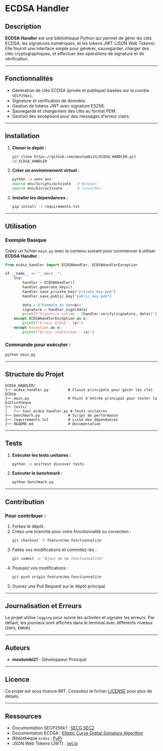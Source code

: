 # ECDSA Handler

## Description

**ECDSA Handler** est une bibliothèque Python qui permet de gérer les clés ECDSA, les signatures numériques, et les tokens JWT (JSON Web Tokens). Elle fournit une interface simple pour générer, sauvegarder, charger des clés cryptographiques, et effectuer des opérations de signature et de vérification.

---

## Fonctionnalités

- Génération de clés ECDSA (privée et publique) basées sur la courbe `SECP256k1`.
- Signature et vérification de données.
- Gestion de tokens JWT avec signature ES256.
- Sauvegarde et chargement des clés au format PEM.
- Gestion des exceptions pour des messages d'erreur clairs.

---

## Installation

1. **Cloner le dépôt :**

   ```bash
   git clone https://github.com/moutombi21/ECDSA_HANDLER.git
   cd ECDSA_HANDLER
   ```

2. **Créer un environnement virtuel :**

   ```bash
   python -m venv env
   source env/Scripts/activate   # Windows
   source env/bin/activate       # Linux/Mac
   ```

3. **Installer les dépendances :**

   ```bash
   pip install -r requirements.txt
   ```

---

## Utilisation

### Exemple Basique

Créez un fichier `main.py` avec le contenu suivant pour commencer à utiliser **ECDSA Handler** :

```python
from ecdsa_handler import ECDSAHandler, ECDSAHandlerException

if __name__ == "__main__":
    try:
        handler = ECDSAHandler()
        handler.generate_keys()
        handler.save_private_key("private_key.pem")
        handler.save_public_key("public_key.pem")

        data = b"Exemple de données"
        signature = handler.sign(data)
        print(f"Signature valide : {handler.verify(signature, data)}")
    except ECDSAHandlerException as e:
        print(f"Erreur ECDSA : {e}")
    except Exception as e:
        print(f"Erreur inattendue : {e}")
```

### Commande pour exécuter :

```bash
python main.py
```

---

## Structure du Projet

```
ECDSA_HANDLER/
├── ecdsa_handler.py         # Classe principale pour gérer les clés ECDSA
├── main.py                  # Point d'entrée principal pour tester la bibliothèque
├── tests/
│   └── test_ecdsa_handler.py # Tests unitaires
├── benchmark.py             # Script de performance
├── requirements.txt         # Liste des dépendances
├── README.md                # Documentation
```

---

## Tests

1. **Exécuter les tests unitaires :**

   ```bash
   python -m unittest discover tests
   ```

2. **Exécuter le benchmark :**

   ```bash
   python benchmark.py
   ```

---

## Contribution

### Pour contribuer :

1. Forkez le dépôt.
2. Créez une branche pour votre fonctionnalité ou correction :
   ```bash
   git checkout -b feature/ma-fonctionnalite
   ```
3. Faites vos modifications et commitez-les :
   ```bash
   git commit -m "Ajout de ma fonctionnalité"
   ```
4. Poussez vos modifications :
   ```bash
   git push origin feature/ma-fonctionnalite
   ```
5. Ouvrez une Pull Request sur le dépôt principal.

---

## Journalisation et Erreurs

Le projet utilise `logging` pour suivre les activités et signaler les erreurs. Par défaut, les journaux sont affichés dans le terminal avec différents niveaux (`INFO`, `ERROR`).

---

## Auteurs

- **moutombi21** - Développeur Principal

---

## Licence

Ce projet est sous licence MIT. Consultez le fichier [LICENSE](LICENSE) pour plus de détails.

---

## Ressources

- Documentation SECP256k1 : [SECG SEC2](https://www.secg.org/sec2-v2.pdf)
- Documentation ECDSA : [Elliptic Curve Digital Signature Algorithm](https://en.wikipedia.org/wiki/Elliptic_Curve_Digital_Signature_Algorithm)
- Bibliothèque `ecdsa` : [PyPI](https://pypi.org/project/ecdsa/)
- JSON Web Tokens (JWT) : [jwt.io](https://jwt.io/)

